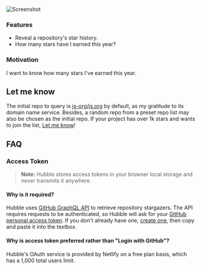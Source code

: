 ![Screenshot](https://i.loli.net/2018/05/29/5b0d1c3190a01.png)

### Features
- Reveal a repository's star history.
- How many stars have I earned this year?

### Motivation
I want to know how many stars I've earned this year.

## Let me know
The initial repo to query is [js-org/js.org](https://github.com/js-org/js.org) by default, as my gratitude to its domain name service. Besides, a random repo from a preset repo list may also be chosen as the initial repo. If your project has over 1k stars and wants to join the list, [Let me know](https://github.com/SevenOutman/Hubble/issues/2)!

## FAQ

### Access Token
> **Note:** Hubble stores access tokens in your browser local storage and never transmits it anywhere.

#### Why is it required?
Hubble uses [GitHub GraphQL API](https://developer.github.com/v4/) to retrieve repository stargazers. The API requires requests to be authenticated,
so Hubble will ask for your [GitHub personal access token](https://help.github.com/articles/creating-an-access-token-for-command-line-use).
If you don't already have one, [create one](https://github.com/settings/tokens/new), then copy and paste it into the textbox.

#### Why is access token preferred rather than "Login with GitHub"?
Hubble's OAuth service is provided by Netlify on a free plan basis, which has a 1,000 total users limit.
